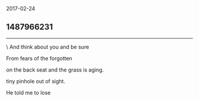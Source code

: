 2017-02-24

## 1487966231

---
\\
And think about you and be sure

From fears of the forgotten

on the back seat and the grass is aging.

tiny pinhole out of sight.

He told me to lose
